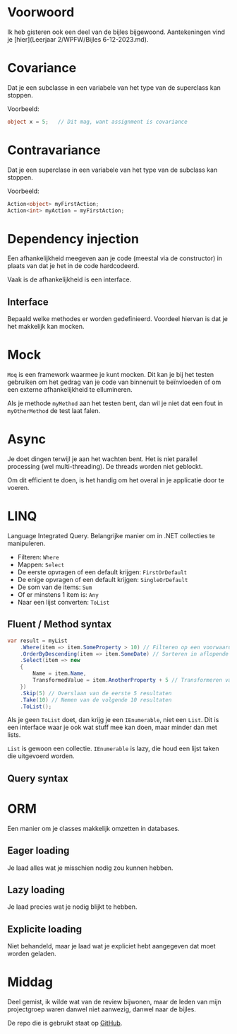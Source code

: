 # Voorwoord
Ik heb gisteren ook een deel van de bijles bijgewoond. Aantekeningen vind je [hier](Leerjaar 2/WPFW/Bijles 6-12-2023.md).

# Covariance
Dat je een subclasse in een variabele van het type van de superclass kan stoppen.

Voorbeeld:
```cs
object x = 5;   // Dit mag, want assignment is covariance
```

# Contravariance
Dat je een superclase in een variabele van het type van de subclass kan stoppen.

Voorbeeld:
```cs
Action<object> myFirstAction;
Action<int> myAction = myFirstAction;
```

# Dependency injection
Een afhankelijkheid meegeven aan je code (meestal via de constructor) in plaats van dat je het in de code hardcodeerd.

Vaak is de afhankelijkheid is een interface.

## Interface
Bepaald welke methodes er worden gedefinieerd. Voordeel hiervan is dat je het makkelijk kan mocken.

# Mock
`Moq` is een framework waarmee je kunt mocken. Dit kan je bij het testen gebruiken om het gedrag van je code van binnenuit te beïnvloeden of om een externe afhankelijkheid te ellumineren.

Als je methode `myMethod` aan het testen bent, dan wil je niet dat een fout in `myOtherMethod` de test laat falen.

# Async
Je doet dingen terwijl je aan het wachten bent. Het is niet parallel processing (wel multi-threading). De threads worden niet geblockt.

Om dit efficient te doen, is het handig om het overal in je applicatie door te voeren.

# LINQ
Language Integrated Query. Belangrijke manier om in .NET collecties te manipuleren.

- Filteren: `Where`
- Mappen: `Select`
- De eerste opvragen of een default krijgen: `FirstOrDefault`
- De enige opvragen of een default krijgen: `SingleOrDefault`
- De som van de items: `Sum`
- Of er minstens 1 item is: `Any`
- Naar een lijst converten: `ToList`

## Fluent / Method syntax
```cs
var result = myList
    .Where(item => item.SomeProperty > 10) // Filteren op een voorwaarde
    .OrderByDescending(item => item.SomeDate) // Sorteren in aflopende volgorde op basis van een datumveld
    .Select(item => new
    {
        Name = item.Name,
        TransformedValue = item.AnotherProperty + 5 // Transformeren van gegevens
    })
    .Skip(5) // Overslaan van de eerste 5 resultaten
    .Take(10) // Nemen van de volgende 10 resultaten
    .ToList();
```

Als je geen `ToList` doet, dan krijg je een `IEnumerable`, niet een `List`. Dit is een interface waar je ook wat stuff mee kan doen, maar minder dan met lists.

`List` is gewoon een collectie. `IEnumerable` is lazy, die houd een lijst taken die uitgevoerd worden.

## Query syntax

# ORM
Een manier om je classes makkelijk omzetten in databases.

## Eager loading
Je laad alles wat je misschien nodig zou kunnen hebben.

## Lazy loading
Je laad precies wat je nodig blijkt te hebben.

## Explicite loading
Niet behandeld, maar je laad wat je expliciet hebt aangegeven dat moet worden geladen.

# Middag
Deel gemist, ik wilde wat van de review bijwonen, maar de leden van mijn projectgroep waren danwel niet aanwezig, danwel naar de bijles.

De repo die is gebruikt staat op [GitHub](https://www.github.com/evdboom/HHS_CSharp_React).
